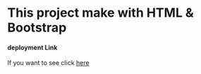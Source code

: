 # This project make with HTML & Bootstrap

#### deployment Link

If you want to see click [here](https://mr-mohammadi-sab.github.io/bootstrap-card/)